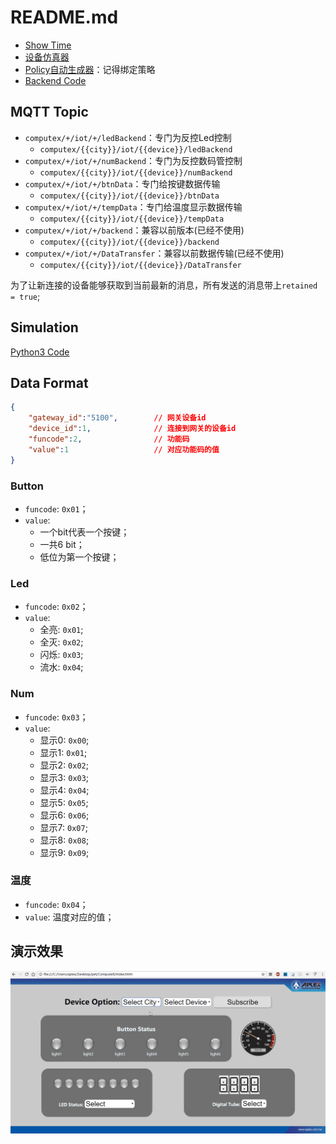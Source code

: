 # README.md

* [Show Time](http://zorozeng.com/ComputeX/)  
* [设备仿真器](bin/python3)
* [Policy自动生成器](bin/python2)：记得绑定策略
* [Backend Code](https://github.com/Aplexchenfl/mqtt_message)

## MQTT Topic

* `computex/+/iot/+/ledBackend`：专门为反控Led控制
  * `computex/{{city}}/iot/{{device}}/ledBackend`
* `computex/+/iot/+/numBackend`：专门为反控数码管控制
  * `computex/{{city}}/iot/{{device}}/numBackend`
* `computex/+/iot/+/btnData`：专门给按键数据传输
  * `computex/{{city}}/iot/{{device}}/btnData`
* `computex/+/iot/+/tempData`：专门给温度显示数据传输
  * `computex/{{city}}/iot/{{device}}/tempData`
* `computex/+/iot/+/backend`：兼容以前版本(已经不使用)
  * `computex/{{city}}/iot/{{device}}/backend`
* `computex/+/iot/+/DataTransfer`：兼容以前数据传输(已经不使用)
  * `computex/{{city}}/iot/{{device}}/DataTransfer`

为了让新连接的设备能够获取到当前最新的消息，所有发送的消息带上`retained = true`;

## Simulation

[Python3 Code](https://github.com/ZengjfOS/ComputeX/tree/master/bin/python3)

## Data Format

```JSON
{
    "gateway_id":"5100",        // 网关设备id
    "device_id":1,              // 连接到网关的设备id
    "funcode":2,                // 功能码
    "value":1                   // 对应功能码的值
}
```

### Button

* `funcode`: `0x01`；
* `value`: 
  * 一个bit代表一个按键；
  * 一共6 bit；
  * 低位为第一个按键；

### Led

* `funcode`: `0x02`；
* `value`:
  * 全亮: `0x01`;
  * 全灭: `0x02`;
  * 闪烁: `0x03`;
  * 流水: `0x04`;

### Num

* `funcode`: `0x03`；
* `value`:
  * 显示0: `0x00`;
  * 显示1: `0x01`;
  * 显示2: `0x02`;
  * 显示3: `0x03`;
  * 显示4: `0x04`;
  * 显示5: `0x05`;
  * 显示6: `0x06`;
  * 显示7: `0x07`;
  * 显示8: `0x08`;
  * 显示9: `0x09`;

### 温度

* `funcode`: `0x04`；
* `value`: 温度对应的值；

## 演示效果

![./img/ComputeX.gif](./img/ComputeX.gif)
